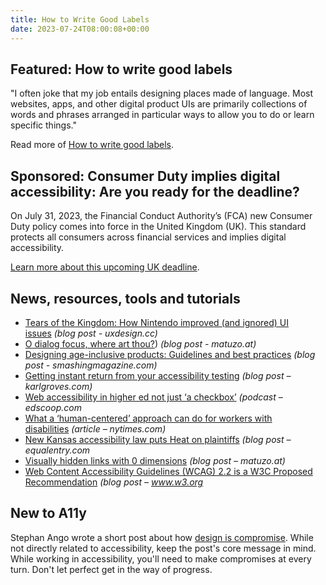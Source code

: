 ```yaml
---
title: How to Write Good Labels
date: 2023-07-24T08:00:08+00:00
---
```


## Featured: How to write good labels

"I often joke that my job entails designing places made of language. Most websites, apps, and other digital product UIs are primarily collections of words and phrases arranged in particular ways to allow you to do or learn specific things."

Read more of [How to write good labels](https://jarango.com/2023/07/10/how-to-write-good-labels/).

## Sponsored: Consumer Duty implies digital accessibility: Are you ready for the deadline?

On July 31, 2023, the Financial Conduct Authority’s (FCA) new Consumer Duty policy comes into force in the United Kingdom (UK). This standard protects all consumers across financial services and implies digital accessibility.

[Learn more about this upcoming UK deadline](https://www.deque.com/blog/consumer-duty-implies-digital-accessibility-are-you-ready-for-the-deadline/).

## News, resources, tools and tutorials

- [Tears of the Kingdom: How Nintendo improved (and ignored) UI issues](https://uxdesign.cc/tears-of-the-kingdom-how-nintendo-improved-and-ignored-ui-issues-843f094b14b2) *(blog post - uxdesign.cc)*
- [O dialog focus, where art thou?](https://www.matuzo.at/blog/2023/focus-dialog/)) *(blog post - matuzo.at)*
- [Designing age-inclusive products: Guidelines and best practices](https://www.smashingmagazine.com/2023/07/designing-age-inclusive-products-guidelines-best-practices/) *(blog post - smashingmagazine.com)*
- [Getting instant return from your accessibility testing](https://karlgroves.com/getting-instant-return-from-your-accessibility-testing/) *(blog post – karlgroves.com)*
- [Web accessibility in higher ed not just ‘a checkbox’](https://edscoop.com/radio/building-culture-web-accessibility-higher-ed/) *(podcast – edscoop.com*
- [What a ‘human-centered’ approach can do for workers with disabilities](https://www.nytimes.com/2023/07/19/business/disability-accommodations-workplace.html?unlocked_article_code=ntQ-5-Myw49nY1y2qmoCK7DLq_-O4tdJbItU1MLB_dwYNkjjfzIrwun56g0kZlV58uM9XlcQYfYt4Mge3DpHYBEPkruA7zdXkwwy9VJtk1BcDcKxrUHTRYbrNu_DBgeYcVwWU_jSP3DGX0eVP02JwHjepKdOKPIVpqTdu_FmKeg0RvPfJr8EYPt85nLQ4x41o--9YXo8AJOH-VvJ0L2S0dRnqOdCC7fbhiKFLIJGCSkrx2GI6vyBK8_xQ8QEHzjDXfsaZIzjlWEJjVdqwrQVYBn_IQYFKRa70X1cq6w_Ryx0lrFncc7jLYUToZni9GkDDPgl6hZmsS42uZZCKWqNU-E7e8UXE_cNU0BODxg&smid=url-share) *(article – nytimes.com)*
- [New Kansas accessibility law puts Heat on plaintiffs](https://equalentry.com/new-kansas-accessibility-law-puts-heat-on-plaintiffs/) *(blog post – equalentry.com*
- [Visually hidden links with 0 dimensions](https://www.matuzo.at/blog/2023/zero-width-height-skip/) *(blog post – matuzo.at)*
- [Web Content Accessibility Guidelines (WCAG) 2.2 is a W3C Proposed Recommendation](https://www.w3.org/news/2023/web-content-accessibility-guidelines-wcag-2-2-is-a-w3c-proposed-recommendation/) *(blog post – www.w3.org*

## New to A11y

Stephan Ango wrote a short post about how [design is compromise](https://stephanango.com/design-is-compromise). While not directly related to accessibility, keep the post's core message in mind. While working in accessibility, you'll need to make compromises at every turn. Don't let perfect get in the way of progress.
